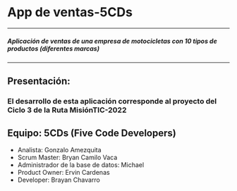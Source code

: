 # App de ventas-5CDs
---
##### Aplicación de ventas  de una empresa de motocicletas con 10 tipos de productos (diferentes marcas)
---
## Presentación: 
### El desarrollo de esta aplicación corresponde al proyecto del Ciclo 3 de la Ruta MisiónTIC-2022


## Equipo: 5CDs (Five Code Developers)

* Analista: Gonzalo Amezquita
* Scrum Master: Bryan Camilo Vaca
* Administrador de la base de datos: Michael
* Product Owner: Ervin Cardenas
* Developer: Brayan Chavarro
